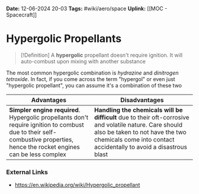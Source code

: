 **Date:** 12-06-2024 20-03
**Tags:** #wiki/aero/space 
**Uplink:** [[MOC - Spacecraft]]

# Hypergolic Propellants

>[!Definition]
>A **hypergolic** propellant doesn't require ignition. It will auto-combust upon mixing with another substance

The most common hypergolic combination is *hydrazine* and *dinitrogen tetroxide*. In fact, if you come across the term "hypergol" or even just "hypergolic propellant", you can assume it's a combination of these two

| Advantages                                                                                                                                                                  | Disadvantages                                                                                                                                                                                                   |
| --------------------------------------------------------------------------------------------------------------------------------------------------------------------------- | --------------------------------------------------------------------------------------------------------------------------------------------------------------------------------------------------------------- |
| **Simpler engine required**. Hypergolic propellants don't require ignition to combust due to their self-combustive properties, hence the rocket engines can be less complex | **Handling the chemicals will be difficult** due to their oft-corrosive and volatile nature. Care should also be taken to not have the two chemicals come into contact accidentally to avoid a disastrous blast |

### External Links
- https://en.wikipedia.org/wiki/Hypergolic_propellant